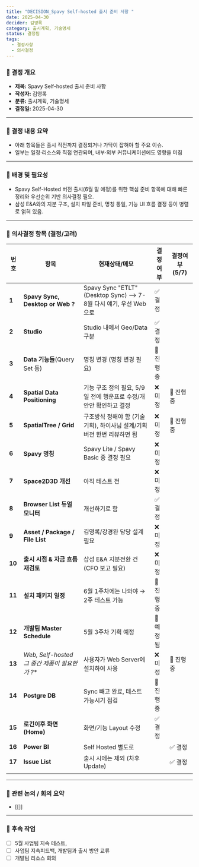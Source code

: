 ```yaml
---
title: "DECISION_Spavy Self-hosted 출시 준비 사항 "
date: 2025-04-30
decider: 김영록
category: 출시계획, 기술명세
status: 결정됨
tags:
  - 결정사항
  - 의사결정
---
```

### 🔹 결정 개요

- **제목:** Spavy Self-hosted 출시 준비 사항   
- **작성자:** 김영록  
- **분류:** 출시계획, 기술명세  
- **결정일:** 2025-04-30

---
### 🔹 결정 내용 요약

- 아래 항목들은 출시 직전까지 결정되거나 가닥이 잡혀야 할 주요 이슈. 
- 일부는 일정·리소스와 직접 연관되며, 내부·외부 커뮤니케이션에도 영향을 미침
---
### 🔹 배경 및 필요성

- Spavy Self-Hosted 버전 출시(6월 말 예정)를 위한 핵심 준비 항목에 대해 빠른 정리와 우선순위 기반 의사결정 필요.  
- 삼성 E&A와의 지분 구조, 설치 파일 준비, 명칭 통일, 기능 UI 흐름 결정 등이 병렬로 얽혀 있음.
---
### 🔹 의사결정 항목 (결정/고려)

| 번호     | 항목                                    | 현재상태/메모                                                   | 결정여부   | 결정여부 (5/7) |
| ------ | ------------------------------------- | --------------------------------------------------------- | ------ | ---------- |
| **1**  | **Spavy Sync,  Desktop or Web ?**     | Spavy Sync "ETLT" (Desktop Sync) --> 7-8월 다시 얘기, 우선 Web으로 | ✅ 결정   |            |
| **2**  | **Studio**                            | Studio 내에서 Geo/Data 구분                                    | ✅ 결정   |            |
| **3**  | **Data 기능들**(Query Set 등)             | 명칭 변경 (명칭 변경 필요)                                          | 🔄 진행중 |            |
| **4**  | **Spatial Data Positioning**          | 기능 구조 정의 필요, 5/9일 전에 행운프로 수정/개안안 확인하고 결정                  | ❌ 미정   | 🔄 진행중     |
| **5**  | **SpatialTree / Grid**                | 구조방식 정해야 함 (기술기획), 하이사님 설계/기획 버전 한번 리뷰하면 됨                | ❌ 미정   | 🔄 진행중     |
| **6**  | **Spavy 명칭**                          | Spavy Lite / Spavy Basic 중 결정 필요                          | ❌ 미정   |            |
| **7**  | **Space2D3D 개선**                      | 아직 테스트 전                                                  | ❌ 미정   |            |
| **8**  | **Browser List 듀얼 모니터**               | 개선하기로 함                                                   | ✅ 결정   |            |
| **9**  | **Asset / Package / File List**       | 김영록/강경완 담당 설계 필요                                          | ❌ 미정   |            |
| **10** | **출시 시점 & 자금 흐름 재검토**                 | 삼성 E&A 지분전환 건 (CFO 보고 필요)                                 | ❌ 미정   |            |
| **11** | **설치 패키지 일정**                         | 6월 1주차에는 나와야 → 2주 테스트 가능                                  | 🔄 진행중 |            |
| **12** | **개발팀 Master Schedule**               | 5월 3주차 기획 예정                                              | 🔄 예정됨 |            |
| **13** | **Web, Self-hosted* 그 중간 제품이 필요한가 ?** | 사용자가 Web Server에 설치하여 사용                                  | ❌ 미정   | 🔄 진행중     |
| **14** | **Postgre DB**                        | Sync 빼고 완료, 테스트 가능시기 점검                                   | 🔄 진행중 |            |
| **15** | **로긴이후 화면(Home)**                     | 화면/기능 Layout 수정                                           | ✅ 결정   |            |
| **16** | **Power BI**                          | Self Hosted 별도로                                           |        | ✅ 결정       |
| **17** | **Issue List**                        | 출시 시에는 제외 (차후 Update)                                     |        | ✅ 결정       |
|        |                                       |                                                           |        |            |

---
### 🔹 관련 논의 / 회의 요약

- [[]]


---

### 🔹 후속 작업

- [ ] 5월 사업팀 지속 테스트,
- [ ] 사업팀 지속피드백, 개발팀과 출시 방안 교류 
- [ ] 개발팀 리소스 회의 
